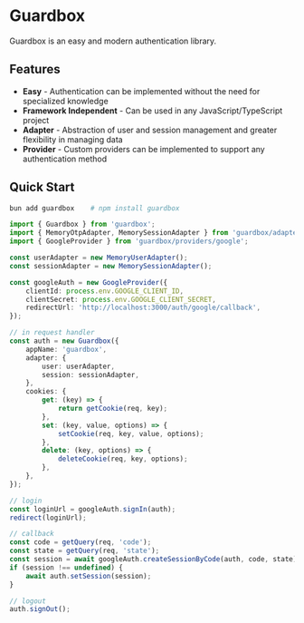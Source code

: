 # Guardbox

Guardbox is an easy and modern authentication library.

## Features

- **Easy** - Authentication can be implemented without the need for specialized knowledge
- **Framework Independent** - Can be used in any JavaScript/TypeScript project
- **Adapter** - Abstraction of user and session management and greater flexibility in managing data
- **Provider** - Custom providers can be implemented to support any authentication method

## Quick Start

```bash
bun add guardbox    # npm install guardbox
```

```ts
import { Guardbox } from 'guardbox';
import { MemoryOtpAdapter, MemorySessionAdapter } from 'guardbox/adapters/memory';
import { GoogleProvider } from 'guardbox/providers/google';

const userAdapter = new MemoryUserAdapter();
const sessionAdapter = new MemorySessionAdapter();

const googleAuth = new GoogleProvider({
    clientId: process.env.GOOGLE_CLIENT_ID,
    clientSecret: process.env.GOOGLE_CLIENT_SECRET,
    redirectUrl: 'http://localhost:3000/auth/google/callback',
});

// in request handler
const auth = new Guardbox({
    appName: 'guardbox',
    adapter: {
        user: userAdapter,
        session: sessionAdapter,
    },
    cookies: {
        get: (key) => {
            return getCookie(req, key);
        },
        set: (key, value, options) => {
            setCookie(req, key, value, options);
        },
        delete: (key, options) => {
            deleteCookie(req, key, options);
        },
    },
});

// login
const loginUrl = googleAuth.signIn(auth);
redirect(loginUrl);

// callback
const code = getQuery(req, 'code');
const state = getQuery(req, 'state');
const session = await googleAuth.createSessionByCode(auth, code, state);
if (session !== undefined) {
    await auth.setSession(session);
}

// logout
auth.signOut();
```
